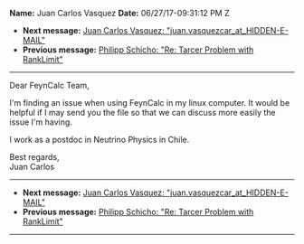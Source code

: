 **Name:** Juan Carlos Vasquez
**Date:** 06/27/17-09:31:12 PM Z

  - **Next message:** [Juan Carlos Vasquez:
    "juan.vasquezcar_at_HIDDEN-E-MAIL"](1284.html)
  - **Previous message:** [Philipp Schicho: "Re: Tarcer Problem with
    RankLimit"](1282.html)

-----

Dear FeynCalc Team,  

I'm finding an issue when using FeynCalc in my linux computer. It would
be helpful if I may send you the file so that we can discuss more easily
the issue I'm having.  

I work as a postdoc in Neutrino Physics in Chile.  

Best regards,  
Juan Carlos  

-----

  - **Next message:** [Juan Carlos Vasquez:
    "juan.vasquezcar_at_HIDDEN-E-MAIL"](1284.html)
  - **Previous message:** [Philipp Schicho: "Re: Tarcer Problem with
    RankLimit"](1282.html)

-----

